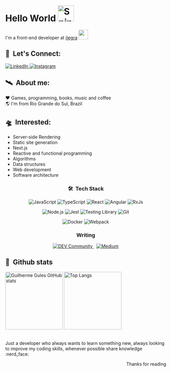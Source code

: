 <h1>
  Hello World
  <img width="50" height="50" src="https://cliply.co/wp-content/uploads/2021/02/392102850_EARTH_EMOJI_400px.gif" alt="Spinning world" />
</h1>

<p>
  I'm a front-end developer at <a href="https://ilegra.com/">ilegra</a>&nbsp;<img src="https://media.giphy.com/media/WUlplcMpOCEmTGBtBW/giphy.gif" width="30"> 
</p>

## :busts_in_silhouette: &nbsp;Let's Connect:

<div align="left">
  <a href="https://www.linkedin.com/in/guilhermegules/" target="_blank">
    <img src="https://img.shields.io/badge/LinkedIn-%230077B5.svg?&style=for-the-badge&logo=linkedin&logoColor=white&color=05122A" alt="LinkedIn">
  </a>
  <a href="https://www.instagram.com/guilhermethegules/" target="_blank">
    <img src="https://img.shields.io/badge/Instagram-%23E4405F.svg?&style=for-the-badge&logo=instagram&logoColor=white&color=05122A" alt="Instagram">
  </a>
</div>

## :artificial_satellite: &nbsp;About me:
:heart: Games, programming, books, music and coffee
<br />
:earth_americas: I'm from Rio Grande do Sul, Brazil
<br />

## :flying_saucer: &nbsp;Interested:

- Server-side Rendering
- Static site generation
- Next.js
- Reactive and functional programming
- Algorithms
- Data structures
- Web development
- Software architecture

<h3 align="center">🛠 &nbsp;Tech Stack</h3>

<p align="center">
  <img src="https://img.shields.io/badge/-JavaScript-05122A?style=for-the-badge&logo=javascript" alt="JavaScript" />
  <img src="https://img.shields.io/badge/-TypeScript-05122A?style=for-the-badge&logo=typescript" alt="TypeScript" />
  <img src="https://img.shields.io/badge/-React-05122A?style=for-the-badge&logo=react" alt="React" />
  <img src="https://img.shields.io/badge/-Angular-05122A?style=for-the-badge&logo=angular&logoColor=red" alt="Angular" />
  <img src="https://img.shields.io/badge/RxJs-05122A?style=for-the-badge&logo=reactivex&logoColor=B7178C" alt="RxJs" />
</p>

<p align="center">
  <img src="https://img.shields.io/badge/-Node.js-05122A?style=for-the-badge&logo=node.js" alt="Node.js" />
  <img src="https://img.shields.io/badge/Jest-05122A?style=for-the-badge&logo=jest&logoColor=C21325" alt="Jest" />
  <img src="https://img.shields.io/badge/Testing%20Library-05122A?style=for-the-badge&logo=testinglibrary&logoColor=E33332" alt="Testing Library" />
  <img src="https://img.shields.io/badge/-Git-05122A?style=for-the-badge&logo=git" alt="Git" />
</p>

<p align="center">
  <img src="https://img.shields.io/badge/Docker-05122A?style=for-the-badge&logo=docker&logoColor=2CA5E0" alt="Docker" />
  <img src="https://img.shields.io/badge/Webpack-05122A?style=for-the-badge&logo=Webpack&logoColor=8DD6F9" alt="Webpack" />
</p>

<h3 align="center">Writing</h3>

<p align="center">
  <a href="https://dev.to/guilhermegules" target="_blank">
    <img src="https://img.shields.io/badge/dev.to-05122A?style=for-the-badge&logo=devdotto&logoColor=white" alt="DEV Community">
  </a>
  &nbsp;
  <a href="https://medium.com/@guilhermegules" target="_blank">
    <img src="https://img.shields.io/badge/Medium-05122A?style=for-the-badge&logo=medium&logoColor=white" alt="Medium">
  </a>
</p>

## :milky_way: &nbsp;Github stats 
 
<div>  
  <span>
    <img height="180" src="https://github-readme-stats.vercel.app/api?username=guilhermegules&show_icons=true&theme=dark" alt="Guilherme Gules GitHub stats" />
    <img height="180" src="https://github-readme-stats.vercel.app/api/top-langs/?username=guilhermegules&layout=compact&theme=dark" alt="Top Langs" />
  </span>
</div>

<br />

<p>
Just a developer who always wants to learn something new, always looking to improve my coding skills, whenever possible share knowledge :nerd_face:
</p>

<p align="right">Thanks for reading</p>

